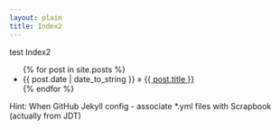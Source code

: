 ```yaml
---
layout: plain
title: Index2
---
```


test Index2


  <ul class="posts">
    {% for post in site.posts %}
      <li><span>{{ post.date | date_to_string }}</span> &raquo; <a href="{{ post.url }}">{{ post.title }}</a></li>
    {% endfor %}
  </ul>

Hint: When GitHub Jekyll config - associate *.yml files with Scrapbook (actually from JDT)